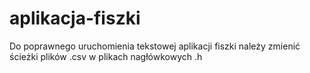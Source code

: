# aplikacja-fiszki

Do poprawnego uruchomienia tekstowej aplikacji fiszki należy zmienić ścieżki plików .csv  w plikach nagłówkowych .h 
